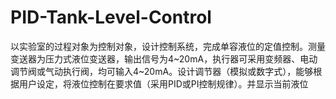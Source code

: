 # PID-Tank-Level-Control
以实验室的过程对象为控制对象，设计控制系统，完成单容液位的定值控制。测量变送器为压力式液位变送器，输出信号为4~20mA，执行器可采用变频器、电动调节阀或气动执行阀，均可输入4~20mA。设计调节器（模拟或数字式），能够根据用户设定，将液位控制在要求值（采用PID或PI控制规律）。并显示当前液位

